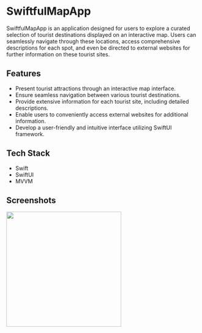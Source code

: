# SwiftfulMapApp

SwiftfulMapApp is an application designed for users to explore a curated selection of tourist destinations displayed on an interactive map. Users can seamlessly navigate through these locations, access comprehensive descriptions for each spot, and even be directed to external websites for further information on these tourist sites.

## Features

- Present tourist attractions through an interactive map interface.
- Ensure seamless navigation between various tourist destinations.
- Provide extensive information for each tourist site, including detailed descriptions.
- Enable users to conveniently access external websites for additional information.
- Develop a user-friendly and intuitive interface utilizing SwiftUI framework.

## Tech Stack
- Swift
- SwiftUI
- MVVM

## Screenshots
<img src="/SwiftfulMapApp/Screenshots/SwiftfulMapApp.gif" width="300" />
